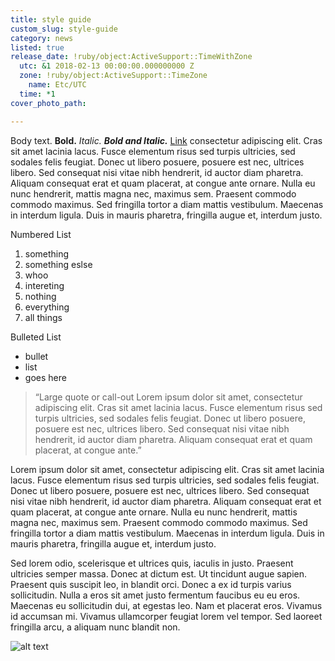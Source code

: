 ```yaml
---
title: style guide
custom_slug: style-guide
category: news
listed: true
release_date: !ruby/object:ActiveSupport::TimeWithZone
  utc: &1 2018-02-13 00:00:00.000000000 Z
  zone: !ruby/object:ActiveSupport::TimeZone
    name: Etc/UTC
  time: *1
cover_photo_path: 

---
```

Body text. __Bold.__ _Italic._ __*Bold and Italic.*__ [Link]() consectetur adipiscing elit. Cras sit amet lacinia lacus. Fusce elementum risus sed turpis ultricies, sed sodales felis feugiat. Donec ut libero posuere, posuere est nec, ultrices libero. Sed consequat nisi vitae nibh hendrerit, id auctor diam pharetra. Aliquam consequat erat et quam placerat, at congue ante ornare. Nulla eu nunc hendrerit, mattis magna nec, maximus sem. Praesent commodo commodo maximus. Sed fringilla tortor a diam mattis vestibulum. Maecenas in interdum ligula. Duis in mauris pharetra, fringilla augue et, interdum justo.

Numbered List

1. something
  1. something eslse
  2. whoo
  3. intereting
2. nothing
3. everything
4. all things

Bulleted List

* bullet
* list
* goes here

> “Large quote or call-out Lorem ipsum dolor sit amet, consectetur adipiscing elit. Cras sit amet lacinia lacus. Fusce elementum risus sed turpis ultricies, sed sodales felis feugiat. Donec ut libero posuere, posuere est nec, ultrices libero. Sed consequat nisi vitae nibh hendrerit, id auctor diam pharetra. Aliquam consequat erat et quam placerat, at congue ante.”

Lorem ipsum dolor sit amet, consectetur adipiscing elit. Cras sit amet lacinia lacus. Fusce elementum risus sed turpis ultricies, sed sodales felis feugiat. Donec ut libero posuere, posuere est nec, ultrices libero. Sed consequat nisi vitae nibh hendrerit, id auctor diam pharetra. Aliquam consequat erat et quam placerat, at congue ante ornare. Nulla eu nunc hendrerit, mattis magna nec, maximus sem. Praesent commodo commodo maximus. Sed fringilla tortor a diam mattis vestibulum. Maecenas in interdum ligula. Duis in mauris pharetra, fringilla augue et, interdum justo.

Sed lorem odio, scelerisque et ultrices quis, iaculis in justo. Praesent ultricies semper massa. Donec at dictum est. Ut tincidunt augue sapien. Praesent quis suscipit leo, in blandit orci. Donec a ex id turpis varius sollicitudin. Nulla a eros sit amet justo fermentum faucibus eu eu eros. Maecenas eu sollicitudin dui, at egestas leo. Nam et placerat eros. Vivamus id accumsan mi. Vivamus ullamcorper feugiat lorem vel tempor. Sed laoreet fringilla arcu, a aliquam nunc blandit non.

![alt text](https://s3-us-west-2.amazonaws.com/www-makeschool-images/pages/blog/hero.png)
